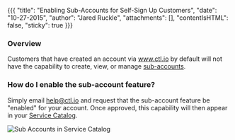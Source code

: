 {{{
  "title": "Enabling Sub-Accounts for Self-Sign Up Customers",
  "date": "10-27-2015",
  "author": "Jared Ruckle",
  "attachments": [],
  "contentIsHTML": false,
  "sticky": true
}}}

### Overview

Customers that have created an account via www.ctl.io by default will not have the capability to create, view, or manage [sub-accounts](https://www.ctl.io/account-management/#UseCases).

### How do I enable the sub-account feature?

Simply email [help@ctl.io](mailto:help@ctl.io) and request that the sub-account feature be "enabled" for your account. Once approved, this capability will then appear in your [Service Catalog](../General/LumenCloud/getting-started-with-the-service-catalog.md).

  ![Sub Accounts in Service Catalog](../images/sub-accounts-service-catalog.png)
